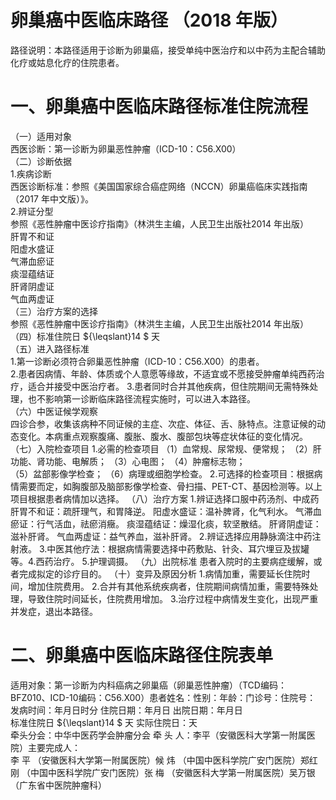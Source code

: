 # 卵巢癌中医临床路径 （2018 年版）  
路径说明：本路径适用于诊断为卵巢癌，接受单纯中医治疗和以中药为主配合辅助化疗或姑息化疗的住院患者。  
# 一、卵巢癌中医临床路径标准住院流程  
（一）适用对象  
西医诊断：第一诊断为卵巢恶性肿瘤（ICD-10：C56.X00）  
（二）诊断依据  
1.疾病诊断  
西医诊断标准：参照《美国国家综合癌症网络（NCCN）卵巢癌临床实践指南（2017 年中文版）》。  
2.辨证分型  
参照《恶性肿瘤中医诊疗指南》（林洪生主编，人民卫生出版社2014 年出版）  
肝胃不和证  
阳虚水盛证  
气滞血瘀证  
痰湿蕴结证  
肝肾阴虚证  
气血两虚证  
（三）治疗方案的选择  
参照《恶性肿瘤中医诊疗指南》（林洪生主编，人民卫生出版社2014 年出版）  
（四）标准住院日 ${\leqslant}14 $ 天  
（五）进入路径标准  
1.第一诊断必须符合卵巢恶性肿瘤（ICD-10：C56.X00）的患者。  
2.患者因病情、年龄、体质或个人意愿等缘故，不适宜或不愿接受肿瘤单纯西药治疗，适合并接受中医治疗者。 3.患者同时合并其他疾病，但住院期间无需特殊处理，也不影响第一诊断临床路径流程实施时，可以进入本路径。  
（六）中医证候学观察  
四诊合参，收集该病种不同证候的主症、次症、体征、舌、脉特点。注意证候的动态变化。本病重点观察腹痛、腹胀、腹水、腹部包块等症状体征的变化情况。  
（七）入院检查项目 1.必需的检查项目 （1）血常规、尿常规、便常规； （2）肝功能、肾功能、电解质； （3）心电图； （4）肿瘤标志物；  
（5）盆部影像学检查； （6）病理或细胞学检查。 2.可选择的检查项目：根据病情需要而定，如胸腹部及脑部影像学检查、骨扫描、PET-CT、基因检测等。以上项目根据患者病情加以选择。 （八）治疗方案 1.辨证选择口服中药汤剂、中成药 肝胃不和证：疏肝理气，和胃降逆。 阳虚水盛证：温补脾肾，化气利水。 气滞血瘀证：行气活血，祛瘀消癥。  痰湿蕴结证：燥湿化痰，软坚散结。  肝肾阴虚证：滋补肝肾。 气血两虚证：益气养血，滋补肝肾。 2.辨证选择应用静脉滴注中药注射液。 3.中医其他疗法：根据病情需要选择中药敷贴、针灸、耳穴埋豆及拔罐等。4.西药治疗。 5.护理调摄。  （九）出院标准 患者入院时的主要病症缓解，或者完成拟定的诊疗目的。 （十）变异及原因分析 1.病情加重，需要延长住院时间，增加住院费用。 2.合并有其他系统疾病者，住院期间病情加重，需要特殊处理，导致住院时间延长，住院费用增加。 3.治疗过程中病情发生变化，出现严重并发症，退出本路径。  
# 二、卵巢癌中医临床路径住院表单  
适用对象：第一诊断为内科癌病之卵巢癌（卵巢恶性肿瘤）（TCD编码：BFZ010、ICD-10编码：C56.X00）患者姓名：性别：年龄：门诊号：住院号：  
发病时间：年月日时分  住院日期：年月日 出院日期：年月日  
标准住院日 ${\leqslant}14 $ 天              实际住院日：天  
牵头分会：中华中医药学会肿瘤分会 牵 头 人：李平（安徽医科大学第一附属医院）主要完成人：  
李  平 （安徽医科大学第一附属医院）候  炜 （中国中医科学院广安门医院）郑红刚 （中国中医科学院广安门医院）张  梅 （安徽医科大学第一附属医院）吴万银 （广东省中医院肿瘤科）  